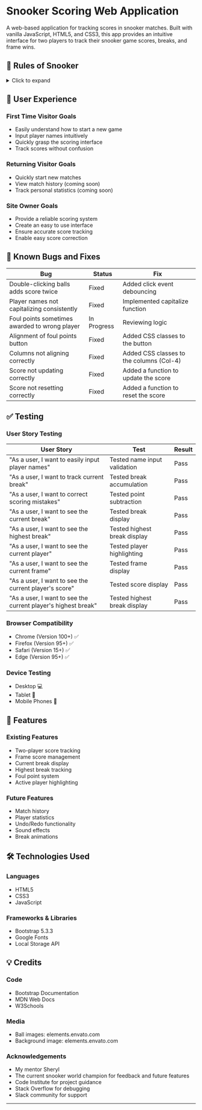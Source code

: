 # Snooker Scoring Web Application

A web-based application for tracking scores in snooker matches. Built with vanilla JavaScript, HTML5, and CSS3, this app provides an intuitive interface for two players to track their snooker game scores, breaks, and frame wins.

## 🎱 Rules of Snooker
<details>
<summary>Click to expand</summary>

Snooker is played on a large table where players must pot balls in a specific order:
1. Red balls must be potted first (1 point each)
2. After each red, players can choose any colored ball (which is returned to its spot)
3. Once all reds are gone, colored balls must be potted in order:
   - Yellow (2 points)
   - Green (3 points)
   - Brown (4 points)
   - Blue (5 points)
   - Pink (6 points)
   - Black (7 points)

Players accumulate points through "breaks" (consecutive successful shots). The player with the most points wins the frame, and matches are typically played as "best of" a certain number of frames.

Fouls result in penalty points being awarded to the opponent, ranging from 4 to 7 points depending on the circumstances.
</details>

## 👥 User Experience

### First Time Visitor Goals
- Easily understand how to start a new game
- Input player names intuitively
- Quickly grasp the scoring interface
- Track scores without confusion

### Returning Visitor Goals
- Quickly start new matches
- View match history (coming soon)
- Track personal statistics (coming soon)

### Site Owner Goals
- Provide a reliable scoring system
- Create an easy to use interface
- Ensure accurate score tracking
- Enable easy score correction

## 🐛 Known Bugs and Fixes

| Bug | Status | Fix |
|-----|--------|-----|
| Double-clicking balls adds score twice | Fixed | Added click event debouncing |
| Player names not capitalizing consistently | Fixed | Implemented capitalize function |
| Foul points sometimes awarded to wrong player | In Progress | Reviewing logic |
| Alignment of foul points button | Fixed | Added CSS classes to the button |
| Columns not aligning correctly | Fixed | Added CSS classes to the columns (Col-4) |
| Score not updating correctly | Fixed | Added a function to update the score |
| Score not resetting correctly | Fixed | Added a function to reset the score |
## ✅ Testing

### User Story Testing
| User Story | Test | Result |
|------------|------|---------|
| "As a user, I want to easily input player names" | Tested name input validation | Pass |
| "As a user, I want to track current break" | Tested break accumulation | Pass |
| "As a user, I want to correct scoring mistakes" | Tested point subtraction | Pass |
| "As a user, I want to see the current break" | Tested break display | Pass |
| "As a user, I want to see the highest break" | Tested highest break display | Pass |
| "As a user, I want to see the current player" | Tested player highlighting | Pass |
| "As a user, I want to see the current frame" | Tested frame display | Pass |
| "As a user, I want to see the current player's score" | Tested score display | Pass |
| "As a user, I want to see the current player's highest break" | Tested highest break display | Pass |




### Browser Compatibility
- Chrome (Version 100+) ✅
- Firefox (Version 95+) ✅
- Safari (Version 15+) ✅
- Edge (Version 95+) ✅

### Device Testing
- Desktop 💻
- Tablet 📱
- Mobile Phones 📱

## 🎨 Features

### Existing Features
- Two-player score tracking
- Frame score management
- Current break display
- Highest break tracking
- Foul point system
- Active player highlighting

### Future Features
- Match history
- Player statistics
- Undo/Redo functionality
- Sound effects
- Break animations

## 🛠 Technologies Used

### Languages
- HTML5
- CSS3
- JavaScript

### Frameworks & Libraries
- Bootstrap 5.3.3
- Google Fonts
- Local Storage API

## 💡 Credits

### Code
- Bootstrap Documentation
- MDN Web Docs
- W3Schools

### Media
- Ball images: elements.envato.com
- Background image: elements.envato.com

### Acknowledgements
- My mentor Sheryl
- The current snooker world champion for feedback and future features
- Code Institute for project guidance
- Stack Overflow for debugging
- Slack community for support



---

